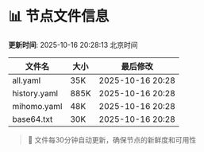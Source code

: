 # 📊 节点文件信息

**更新时间**: 2025-10-16 20:28:13 北京时间

| 文件名 | 大小 | 最后修改 |
|--------|------|----------|
| all.yaml | 35K | 2025-10-16 20:28 |
| history.yaml | 885K | 2025-10-16 20:28 |
| mihomo.yaml | 48K | 2025-10-16 20:28 |
| base64.txt | 30K | 2025-10-16 20:28 |

> 🔄 文件每30分钟自动更新，确保节点的新鲜度和可用性

